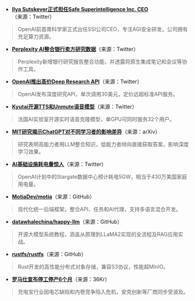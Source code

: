 - **[Ilya Sutskever正式担任Safe Superintelligence Inc. CEO](https://twitter.com/ilyasut/status/1940802278979690613)**（来源：Twitter）  
> OpenAI前首席科学家正式出任SSI公司CEO，专注AGI安全研发，公司拥有充足算力资源。

- **[Perplexity AI整合银行卖方研究数据](https://twitter.com/AravSrinivas/status/1940813462994932092)**（来源：Twitter）  
> Perplexity新增银行研究报告整合功能，并透露将原生集成笔记和会议等协作工具。

- **[OpenAI推出高价Deep Research API](https://twitter.com/ArtificialAnlys/status/1940896348364210647)**（来源：Twitter）  
> OpenAI发布深度研究API，单次调用30美元，定价远超标准API服务。

- **[Kyutai开源TTS和Unmute语音模型](https://twitter.com/ClementDelangue/status/1940784886509682935)**（来源：Twitter）  
> 法国AI实验室开源实时语音克隆模型，单GPU可同时服务32个用户。

- **[MIT研究揭示ChatGPT对不同学习者的影响差异](https://arxiv.org/pdf/2506.08872)**（来源：arXiv）  
> 研究表明高能力者用LLM整合知识，低能力者倾向直接获取答案，影响深度学习效果。

- **[AI基础设施耗电量惊人](https://twitter.com/scaling01/status/1940536579183067540)**（来源：Twitter）  
> OpenAI计划中的Stargate数据中心预计耗电5GW，相当于430万美国家庭用电量。

- **[MotiaDev/motia](https://github.com/MotiaDev/motia)**（来源：GitHub）  
> 现代化统一后端框架，整合API、任务和AI代理，支持多语言混合开发。

- **[datawhalechina/happy-llm](https://github.com/datawhalechina/happy-llm)**（来源：GitHub）  
> 开源大模型系统教程，涵盖从原理到LLaMA2实现的全流程及RAG应用实战。

- **[rustfs/rustfs](https://github.com/rustfs/rustfs)**（来源：GitHub）  
> Rust开发的高性能分布式对象存储，兼容S3协议，性能超MinIO。

- **[罗马仕宣布停工停产6个月](https://36kr.com/p/3367635580241920?f=rss)**（来源：36Kr）  
> 充电宝行业因电芯缺陷和内卷竞争陷入危机，安克创新等厂商同步受波及。